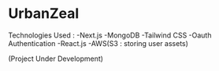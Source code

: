 # UrbanZeal

Technologies Used : 
-Next.js
-MongoDB
-Tailwind CSS
-Oauth Authentication
-React.js
-AWS(S3 : storing user assets)

(Project Under Development)
